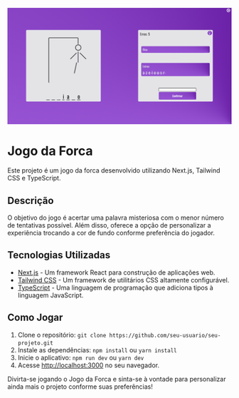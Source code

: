 ![Preview do Jogo da Forca](/public/forca.png)

# Jogo da Forca

Este projeto é um jogo da forca desenvolvido utilizando Next.js, Tailwind CSS e TypeScript.

## Descrição
O objetivo do jogo é acertar uma palavra misteriosa com o menor número de tentativas possível. Além disso, oferece a opção de personalizar a experiência trocando a cor de fundo conforme preferência do jogador.

## Tecnologias Utilizadas
- [Next.js](https://nextjs.org/) - Um framework React para construção de aplicações web.
- [Tailwind CSS](https://tailwindcss.com/) - Um framework de utilitários CSS altamente configurável.
- [TypeScript](https://www.typescriptlang.org/) - Uma linguagem de programação que adiciona tipos à linguagem JavaScript.

## Como Jogar
1. Clone o repositório: `git clone https://github.com/seu-usuario/seu-projeto.git`
2. Instale as dependências: `npm install` ou `yarn install`
3. Inicie o aplicativo: `npm run dev` ou `yarn dev`
4. Acesse [http://localhost:3000](http://localhost:3000) no seu navegador.

Divirta-se jogando o Jogo da Forca e sinta-se à vontade para personalizar ainda mais o projeto conforme suas preferências!
